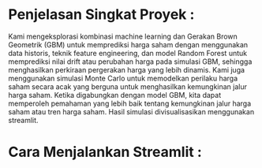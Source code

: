# Penjelasan Singkat Proyek :
Kami mengeksplorasi kombinasi machine learning dan Gerakan Brown Geometrik (GBM) untuk memprediksi harga saham dengan menggunakan data historis, teknik feature engineering, dan model Random Forest untuk memprediksi nilai drift atau perubahan harga pada simulasi GBM, sehingga menghasilkan perkiraan pergerakan harga yang lebih dinamis. Kami juga menggunakan simulasi Monte Carlo untuk memodelkan  perilaku harga saham secara acak yang berguna untuk menghasilkan kemungkinan jalur harga saham. Ketika digabungkan dengan model GBM, kita dapat memperoleh pemahaman yang lebih baik tentang kemungkinan jalur harga saham atau tren harga saham. Hasil simulasi divisualisasikan menggunakan streamlit.

# Cara Menjalankan Streamlit :

